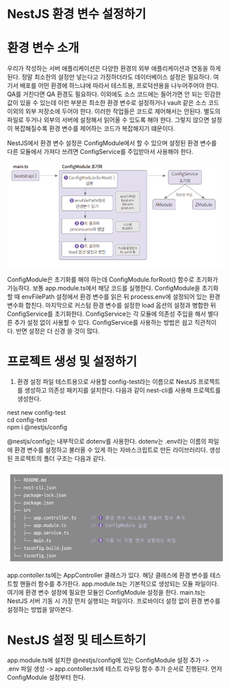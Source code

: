 # **NestJS 환경 변수 설정하기**  
# **환경 변수 소개**  
우리가 작성하는 서버 애플리케이션은 다양한 환경의 외부 애플리케이션과 연동을 하게 된다. 정말 최소한의 설정만 넣는다고 가정하더라도 데이터베이스 
설정은 필요하다. 여기서 배포를 어떤 환경에 하느냐에 따라서 테스트용, 프로덕션용을 나누어주어야 한다. QA를 거친다면 QA 환경도 필요하다. 이외에도 
소스 코드에는 들어가면 안 되는 민감한 값이 있을 수 있는데 이런 부분은 최소한 환경 변수로 설정하거나 vault 같은 소스 코드 이외의 외부 저장소에 두어야 한다. 
이러한 작업들은 코드로 제어해서는 안된다. 별도의 파일로 두거나 외부의 서버에 설정해서 읽어올 수 있도록 해야 한다. 그렇지 않으면 설정이 복잡해질수록 
환경 변수를 제어하는 코드가 복잡해지기 떄문이다.  
  
NestJS에서 환경 변수 설정은 ConfigModule에서 할 수 있으며 설정된 환경 변수를 다른 모듈에서 가져다 쓰려면 ConfigService를 주입받아서 사용해야 
한다.  
  
![img.png](image/img.png)  
  
ConfigModule은 초기화를 해야 하는데 ConfigModule.forRoot() 함수로 초기화가 가능하다. 보통 app.module.ts에서 해당 코드를 실행한다. ConfigModule을 
초기화할 때 envFilePath 설정에서 환경 변수를 읽은 뒤 process.env에 설정되어 있는 환경 변수화 합친다. 마지막으로 커스텀 환경 변수를 설정한 load 
옵션의 설정과 병합한 뒤 ConfigService를 초기화한다. ConfigService는 각 모듈에 의존성 주입을 해서 별다른 추가 설정 없이 사용할 수 있다. 
ConfigService를 사용하는 방법은 쉽고 직관적이다. 반면 설정은 더 신경 쓸 것이 많다.  
  
# **프로젝트 생성 및 설정하기**  
1. 환경 설정 파일 테스트용으로 사용할 config-test라는 이름으로 NestJS 프로젝트를 생성하고 의존성 패키지를 설치한다. 다음과 같이 nest-cli를 
사용해 프로젝트를 생성한다.  
  
nest new config-test  
cd config-test  
npm i @nestjs/config  
  
@nestjs/config는 내부적으로 dotenv를 사용한다. dotenv는 .env라는 이름의 파일에 환경 변수를 설정하고 불러올 수 있게 하는 자바스크립트로 만든 
라이브러리다. 생성된 프로젝트의 폴더 구조는 다음과 같다.  
  
![img.png](image/img2.png)  
  
app.contoller.ts에는 AppController 클래스가 있다. 해당 클래스에 환경 변수를 테스트할 핸들러 함수를 추가한다. app.module.ts는 기본적으로 생성되는 
모듈 파일이다. 여기에 환경 변수 설정에 필요한 모듈인 ConfigModule 설정을 한다. main.ts는 NestJS 서버 기동 시 가장 먼저 실행되는 파일이다. 프로바이더 
설정 없이 환경 변수를 설정하는 방법을 알아본다.  
  
# **NestJS 설정 및 테스트하기**  
app.module.ts에 설치한 @nestjs/config에 있는 ConfigModule 설정 추가 -> .env 파일 생성 -> app.contoller.ts에 테스트 라우팅 함수 추가 
순서로 진행된다. 먼저 ConfigModule 설정부터 한다.  
  
